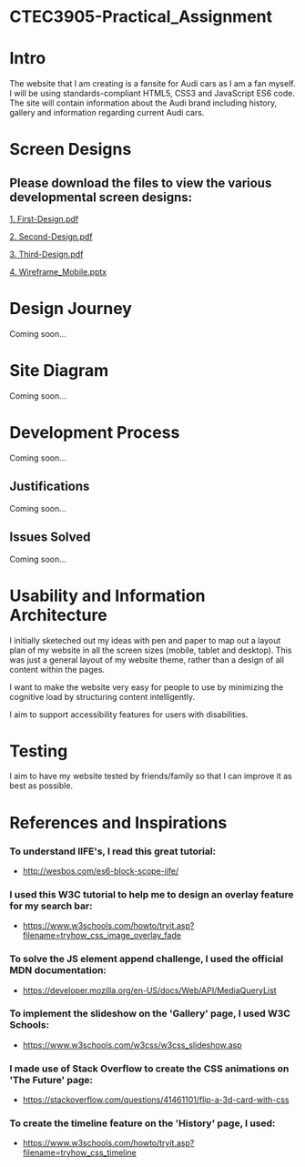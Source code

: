 # CTEC3905-Practical_Assignment

# Intro

The website that I am creating is a fansite for Audi cars as I am a fan myself. I will be using standards-compliant HTML5, CSS3 and JavaScript ES6 code. The site will contain information about the Audi brand including history, gallery and information regarding current Audi cars.

# Screen Designs

## Please download the files to view the various developmental screen designs:

[1. First-Design.pdf](https://github.com/MohammedSheikh/CTEC3905-Practical_Assignment/files/1593995/1.First-Design.pdf)

[2. Second-Design.pdf](https://github.com/MohammedSheikh/CTEC3905-Practical_Assignment/files/1593996/2.Second-Design.pdf)

[3. Third-Design.pdf](https://github.com/MohammedSheikh/CTEC3905-Practical_Assignment/files/1593998/3.Third-Design.pdf)

[4. Wireframe_Mobile.pptx](https://github.com/MohammedSheikh/CTEC3905-Practical_Assignment/files/1593999/4.Wireframe_Mobile.pptx)

# Design Journey

Coming soon...

# Site Diagram

Coming soon...

# Development Process

Coming soon...

## Justifications

Coming soon...

## Issues Solved

Coming soon...

# Usability and Information Architecture

I initially sketeched out my ideas with pen and paper to map out a layout plan of my website in all the screen sizes (mobile, tablet and desktop). This was just a general layout of my website theme, rather than a design of all content within the pages.

I want to make the website very easy for people to use by minimizing the cognitive load by structuring content intelligently.

I aim to support accessibility features for users with disabilities.

# Testing

I aim to have my website tested by friends/family so that I can improve it as best as possible.

# References and Inspirations

### To understand IIFE's, I read this great tutorial:

* http://wesbos.com/es6-block-scope-iife/

### I used this W3C tutorial to help me to design an overlay feature for my search bar:

* https://www.w3schools.com/howto/tryit.asp?filename=tryhow_css_image_overlay_fade

### To solve the JS element append challenge, I used the official MDN documentation:

* https://developer.mozilla.org/en-US/docs/Web/API/MediaQueryList

### To implement the slideshow on the 'Gallery' page, I used W3C Schools:

* https://www.w3schools.com/w3css/w3css_slideshow.asp

### I made use of Stack Overflow to create the CSS animations on 'The Future' page:

* https://stackoverflow.com/questions/41461101/flip-a-3d-card-with-css

### To create the timeline feature on the 'History' page, I used:

* https://www.w3schools.com/howto/tryit.asp?filename=tryhow_css_timeline
